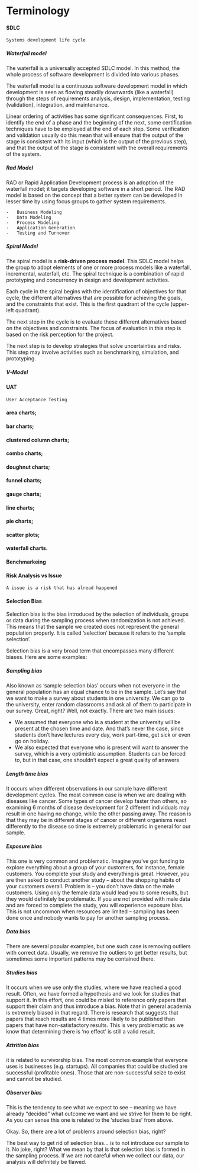 # Terminology 

#### SDLC 
	Systems development life cycle

##### Waterfall model
The waterfall is a universally accepted SDLC model. In this method, the whole process of software development is divided into various phases.

The waterfall model is a continuous software development model in which development is seen as flowing steadily downwards (like a waterfall) through the steps of requirements analysis, design, implementation, testing (validation), integration, and maintenance.

Linear ordering of activities has some significant consequences. First, to identify the end of a phase and the beginning of the next, some certification techniques have to be employed at the end of each step. Some verification and validation usually do this mean that will ensure that the output of the stage is consistent with its input (which is the output of the previous step), and that the output of the stage is consistent with the overall requirements of the system.

##### Rad Model 
RAD or Rapid Application Development process is an adoption of the waterfall model; it targets developing software in a short period. The RAD model is based on the concept that a better system can be developed in lesser time by using focus groups to gather system requirements.

	-   Business Modeling
	-   Data Modeling
	-   Process Modeling
	-   Application Generation
	-   Testing and Turnover

##### Spiral Model

The spiral model is a **risk-driven process model**. This SDLC model helps the group to adopt elements of one or more process models like a waterfall, incremental, waterfall, etc. The spiral technique is a combination of rapid prototyping and concurrency in design and development activities.

Each cycle in the spiral begins with the identification of objectives for that cycle, the different alternatives that are possible for achieving the goals, and the constraints that exist. This is the first quadrant of the cycle (upper-left quadrant).

The next step in the cycle is to evaluate these different alternatives based on the objectives and constraints. The focus of evaluation in this step is based on the risk perception for the project.

The next step is to develop strategies that solve uncertainties and risks. This step may involve activities such as benchmarking, simulation, and prototyping.

##### V-Model

#### UAT
	User Acceptance Testing 

#### area charts;
#### bar charts;
#### clustered column charts;
#### combo charts;
#### doughnut charts;
#### funnel charts;
#### gauge charts;
#### line charts;
#### pie charts;
#### scatter plots;
####  waterfall charts.

#### Benchmarkeing 
#### Risk Analysis vs Issue 
	A issue is a risk that has alread happened

#### Selection Bias 
Selection bias is the bias introduced by the selection of individuals, groups or data during the sampling process when randomization is not achieved. This means that the sample we created does not represent the general population properly. It is called ‘selection’ because it refers to the ‘sample selection’.

Selection bias is a very broad term that encompasses many different biases. Here are some examples:

##### Sampling bias

Also known as ‘sample selection bias’ occurs when not everyone in the general population has an equal chance to be in the sample. Let’s say that we want to make a survey about students in one university. We can go to the university, enter random classrooms and ask all of them to participate in our survey. Great, right? Well, not exactly. There are two main issues:

-   We assumed that everyone who is a student at the university will be present at the chosen time and date. And that’s never the case, since students don’t have lectures every day, work part-time, get sick or even go on holiday.
-   We also expected that everyone who is present will want to answer the survey, which is a very optimistic assumption. Students can be forced to, but in that case, one shouldn’t expect a great quality of answers

##### Length time bias

It occurs when different observations in our sample have different development cycles. The most common case is when we are dealing with diseases like cancer. Some types of cancer develop faster than others, so examining 6 months of disease development for 2 different individuals may result in one having no change, while the other passing away. The reason is that they may be in different stages of cancer or different organisms react differently to the disease so time is extremely problematic in general for our sample.

##### Exposure bias

This one is very common and problematic. Imagine you’ve got funding to explore everything about a group of your customers, for instance, female customers. You complete your study and everything is great. However, you are then asked to conduct another study – about the shopping habits of your customers overall. Problem is – you don’t have data on the male customers. Using only the female data would lead you to some results, but they would definitely be problematic. If you are not provided with male data and are forced to complete the study, you will experience exposure bias. This is not uncommon when resources are limited – sampling has been done once and nobody wants to pay for another sampling process.

##### Data bias

There are several popular examples, but one such case is removing outliers with correct data. Usually, we remove the outliers to get better results, but sometimes some important patterns may be contained there.

##### Studies bias

It occurs when we use only the studies, where we have reached a good result. Often, we have formed a hypothesis and we look for studies that support it. In this effort, one could be misled to reference only papers that support their claim and thus introduce a bias. Note that in general academia is extremely biased in that regard. There is research that suggests that papers that reach results are 4 times more likely to be published than papers that have non-satisfactory results. This is very problematic as we know that determining there is ‘no effect’ is still a valid result.

##### Attrition bias

it is related to survivorship bias. The most common example that everyone uses is businesses (e.g. startups). All companies that could be studied are successful (profitable ones). Those that are non-successful seize to exist and cannot be studied.

##### Observer bias

This is the tendency to see what we expect to see – meaning we have already “decided” what outcome we want and we strive for them to be right. As you can sense this one is related to the ‘studies bias’ from above.

Okay. So, there are a lot of problems around selection bias, right?

The best way to get rid of selection bias… is to not introduce our sample to it. No joke, right? What we mean by that is that selection bias is formed in the sampling process. If we are not careful when we collect our data, our analysis will definitely be flawed.